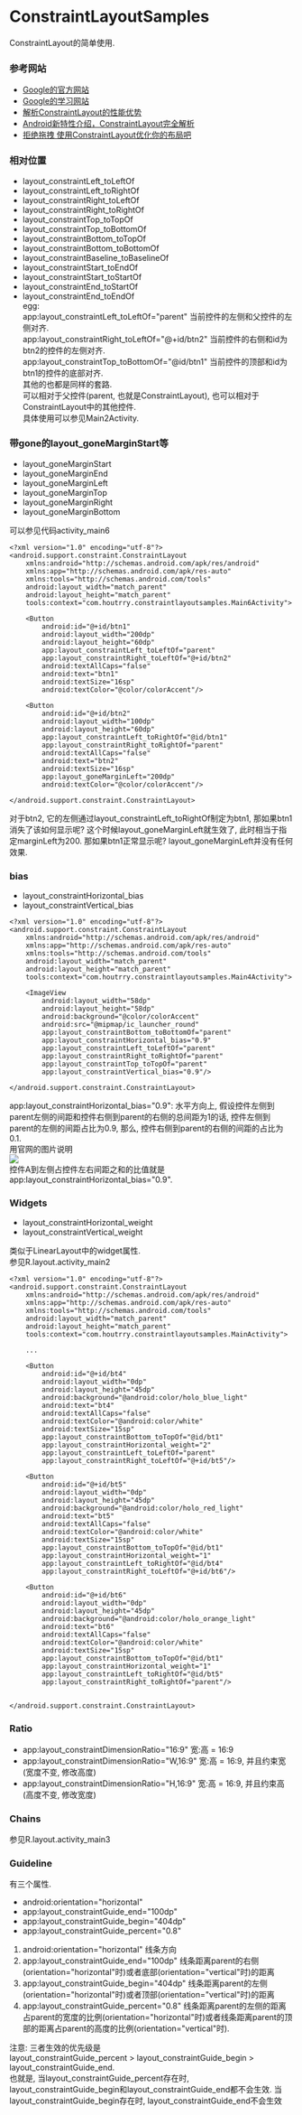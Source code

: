 # ConstraintLayoutSamples
ConstraintLayout的简单使用.  
### 参考网站
* [Google的官方网站](https://developer.android.com/reference/android/support/constraint/ConstraintLayout.html)  
* [Google的学习网站](https://developer.android.com/training/constraint-layout/index.html)
* [解析ConstraintLayout的性能优势](https://mp.weixin.qq.com/s?__biz=MzAwODY4OTk2Mg==&mid=2652044589&idx=1&sn=36f09ada2b279b0c56fcd91085ebe93a&chksm=808d5d68b7fad47e4de2704b24e51fd57799d19f1f7b334aaa9bfa2671c34ca8cc6bcd493882&scene=21#wechat_redirect)
* [Android新特性介绍，ConstraintLayout完全解析](http://blog.csdn.net/guolin_blog/article/details/53122387)
* [拒绝拖拽 使用ConstraintLayout优化你的布局吧](https://mp.weixin.qq.com/s/vI-fPaNoJ7ZBlZcMkEGdLQ)

### 相对位置  
* layout_constraintLeft_toLeftOf
* layout_constraintLeft_toRightOf
* layout_constraintRight_toLeftOf
* layout_constraintRight_toRightOf
* layout_constraintTop_toTopOf
* layout_constraintTop_toBottomOf
* layout_constraintBottom_toTopOf
* layout_constraintBottom_toBottomOf
* layout_constraintBaseline_toBaselineOf
* layout_constraintStart_toEndOf
* layout_constraintStart_toStartOf
* layout_constraintEnd_toStartOf
* layout_constraintEnd_toEndOf  
egg:  
app:layout_constraintLeft_toLeftOf="parent" 当前控件的左侧和父控件的左侧对齐.  
app:layout_constraintRight_toLeftOf="@+id/btn2" 当前控件的右侧和id为btn2的控件的左侧对齐.  
app:layout_constraintTop_toBottomOf="@id/btn1" 当前控件的顶部和id为btn1的控件的底部对齐.  
其他的也都是同样的套路.  
可以相对于父控件(parent, 也就是ConstraintLayout), 也可以相对于ConstraintLayout中的其他控件.  
具体使用可以参见Main2Activity.  

### 带gone的layout_goneMarginStart等
* layout_goneMarginStart
* layout_goneMarginEnd
* layout_goneMarginLeft
* layout_goneMarginTop
* layout_goneMarginRight
* layout_goneMarginBottom  

可以参见代码activity_main6  
```
<?xml version="1.0" encoding="utf-8"?>
<android.support.constraint.ConstraintLayout
    xmlns:android="http://schemas.android.com/apk/res/android"
    xmlns:app="http://schemas.android.com/apk/res-auto"
    xmlns:tools="http://schemas.android.com/tools"
    android:layout_width="match_parent"
    android:layout_height="match_parent"
    tools:context="com.houtrry.constraintlayoutsamples.Main6Activity">

    <Button
        android:id="@+id/btn1"
        android:layout_width="200dp"
        android:layout_height="60dp"
        app:layout_constraintLeft_toLeftOf="parent"
        app:layout_constraintRight_toLeftOf="@+id/btn2"
        android:textAllCaps="false"
        android:text="btn1"
        android:textSize="16sp"
        android:textColor="@color/colorAccent"/>

    <Button
        android:id="@+id/btn2"
        android:layout_width="100dp"
        android:layout_height="60dp"
        app:layout_constraintLeft_toRightOf="@id/btn1"
        app:layout_constraintRight_toRightOf="parent"
        android:textAllCaps="false"
        android:text="btn2"
        android:textSize="16sp"
        app:layout_goneMarginLeft="200dp"
        android:textColor="@color/colorAccent"/>

</android.support.constraint.ConstraintLayout>

```
对于btn2, 它的左侧通过layout_constraintLeft_toRightOf制定为btn1, 那如果btn1消失了该如何显示呢? 这个时候layout_goneMarginLeft就生效了, 此时相当于指定marginLeft为200. 那如果btn1正常显示呢? layout_goneMarginLeft并没有任何效果.  

### bias
* layout_constraintHorizontal_bias
* layout_constraintVertical_bias  

```
<?xml version="1.0" encoding="utf-8"?>
<android.support.constraint.ConstraintLayout
    xmlns:android="http://schemas.android.com/apk/res/android"
    xmlns:app="http://schemas.android.com/apk/res-auto"
    xmlns:tools="http://schemas.android.com/tools"
    android:layout_width="match_parent"
    android:layout_height="match_parent"
    tools:context="com.houtrry.constraintlayoutsamples.Main4Activity">

    <ImageView
        android:layout_width="58dp"
        android:layout_height="58dp"
        android:background="@color/colorAccent"
        android:src="@mipmap/ic_launcher_round"
        app:layout_constraintBottom_toBottomOf="parent"
        app:layout_constraintHorizontal_bias="0.9"
        app:layout_constraintLeft_toLeftOf="parent"
        app:layout_constraintRight_toRightOf="parent"
        app:layout_constraintTop_toTopOf="parent"
        app:layout_constraintVertical_bias="0.9"/>

</android.support.constraint.ConstraintLayout>

```  
app:layout_constraintHorizontal_bias="0.9": 水平方向上, 假设控件左侧到parent左侧的间距和控件右侧到parent的右侧的总间距为1的话, 控件左侧到parent的左侧的间距占比为0.9, 那么, 控件右侧到parent的右侧的间距的占比为0.1.  
用官网的图片说明  
![](https://developer.android.com/reference/android/support/constraint/resources/images/centering-positioning-bias.png)  
控件A到左侧占控件左右间距之和的比值就是app:layout_constraintHorizontal_bias="0.9".  
### Widgets  
* layout_constraintHorizontal_weight
* layout_constraintVertical_weight  

类似于LinearLayout中的widget属性.  
参见R.layout.activity_main2  
```
<?xml version="1.0" encoding="utf-8"?>
<android.support.constraint.ConstraintLayout
    xmlns:android="http://schemas.android.com/apk/res/android"
    xmlns:app="http://schemas.android.com/apk/res-auto"
    xmlns:tools="http://schemas.android.com/tools"
    android:layout_width="match_parent"
    android:layout_height="match_parent"
    tools:context="com.houtrry.constraintlayoutsamples.MainActivity">

    ...

    <Button
        android:id="@+id/bt4"
        android:layout_width="0dp"
        android:layout_height="45dp"
        android:background="@android:color/holo_blue_light"
        android:text="bt4"
        android:textAllCaps="false"
        android:textColor="@android:color/white"
        android:textSize="15sp"
        app:layout_constraintBottom_toTopOf="@id/bt1"
        app:layout_constraintHorizontal_weight="2"
        app:layout_constraintLeft_toLeftOf="parent"
        app:layout_constraintRight_toLeftOf="@+id/bt5"/>

    <Button
        android:id="@+id/bt5"
        android:layout_width="0dp"
        android:layout_height="45dp"
        android:background="@android:color/holo_red_light"
        android:text="bt5"
        android:textAllCaps="false"
        android:textColor="@android:color/white"
        android:textSize="15sp"
        app:layout_constraintBottom_toTopOf="@id/bt1"
        app:layout_constraintHorizontal_weight="1"
        app:layout_constraintLeft_toRightOf="@id/bt4"
        app:layout_constraintRight_toLeftOf="@+id/bt6"/>

    <Button
        android:id="@+id/bt6"
        android:layout_width="0dp"
        android:layout_height="45dp"
        android:background="@android:color/holo_orange_light"
        android:text="bt6"
        android:textAllCaps="false"
        android:textColor="@android:color/white"
        android:textSize="15sp"
        app:layout_constraintBottom_toTopOf="@id/bt1"
        app:layout_constraintHorizontal_weight="1"
        app:layout_constraintLeft_toRightOf="@id/bt5"
        app:layout_constraintRight_toRightOf="parent"/>


</android.support.constraint.ConstraintLayout>

```

### Ratio
 * app:layout_constraintDimensionRatio="16:9"  宽:高 = 16:9
 * app:layout_constraintDimensionRatio="W,16:9"  宽:高 = 16:9, 并且约束宽(宽度不变, 修改高度)
 * app:layout_constraintDimensionRatio="H,16:9"  宽:高 = 16:9, 并且约束高(高度不变, 修改宽度)

### Chains  
参见R.layout.activity_main3  

### Guideline
 有三个属性.
   * android:orientation="horizontal"  
   * app:layout_constraintGuide_end="100dp"
   * app:layout_constraintGuide_begin="404dp"
   * app:layout_constraintGuide_percent="0.8"

1. android:orientation="horizontal"  线条方向
2. app:layout_constraintGuide_end="100dp"  线条距离parent的右侧(orientation="horizontal"时)或者底部(orientation="vertical"时)的距离
3. app:layout_constraintGuide_begin="404dp"  线条距离parent的左侧(orientation="horizontal"时)或者顶部(orientation="vertical"时)的距离
4. app:layout_constraintGuide_percent="0.8"  线条距离parent的左侧的距离占parent的宽度的比例(orientation="horizontal"时)或者线条距离parent的顶部的距离占parent的高度的比例(orientation="vertical"时).  

注意: 三者生效的优先级是  
layout_constraintGuide_percent > layout_constraintGuide_begin > layout_constraintGuide_end.  
也就是, 当layout_constraintGuide_percent存在时, layout_constraintGuide_begin和layout_constraintGuide_end都不会生效.
当layout_constraintGuide_begin存在时, layout_constraintGuide_end不会生效